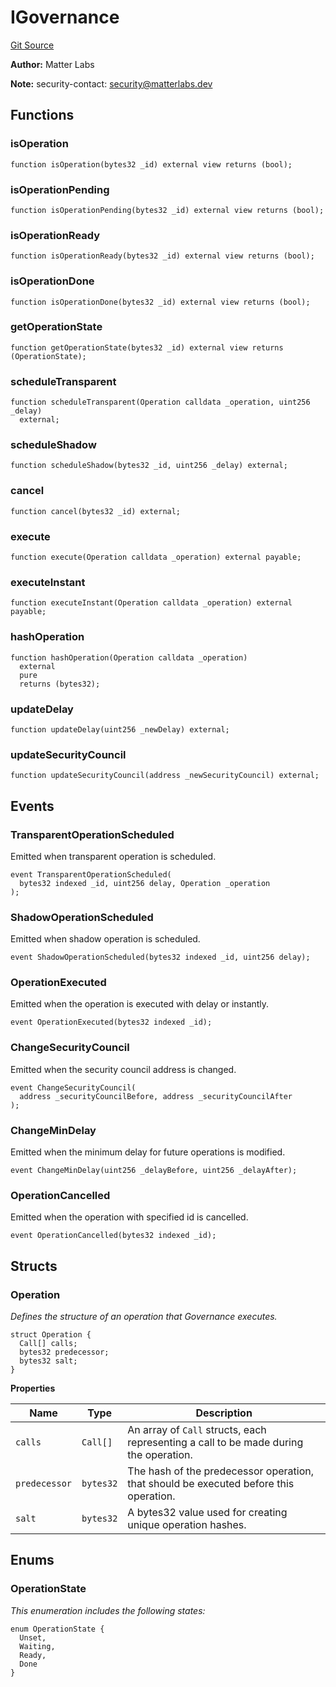 # IGovernance
[Git Source](https://github.com/matter-labs/zksync-contracts/blob/a1506a91fd7e3b73aa6fe10caf12e32f39e26211/contracts/l1-contracts/governance/IGovernance.sol)

**Author:**
Matter Labs

**Note:**
security-contact: security@matterlabs.dev


## Functions
### isOperation


```solidity
function isOperation(bytes32 _id) external view returns (bool);
```

### isOperationPending


```solidity
function isOperationPending(bytes32 _id) external view returns (bool);
```

### isOperationReady


```solidity
function isOperationReady(bytes32 _id) external view returns (bool);
```

### isOperationDone


```solidity
function isOperationDone(bytes32 _id) external view returns (bool);
```

### getOperationState


```solidity
function getOperationState(bytes32 _id) external view returns (OperationState);
```

### scheduleTransparent


```solidity
function scheduleTransparent(Operation calldata _operation, uint256 _delay)
  external;
```

### scheduleShadow


```solidity
function scheduleShadow(bytes32 _id, uint256 _delay) external;
```

### cancel


```solidity
function cancel(bytes32 _id) external;
```

### execute


```solidity
function execute(Operation calldata _operation) external payable;
```

### executeInstant


```solidity
function executeInstant(Operation calldata _operation) external payable;
```

### hashOperation


```solidity
function hashOperation(Operation calldata _operation)
  external
  pure
  returns (bytes32);
```

### updateDelay


```solidity
function updateDelay(uint256 _newDelay) external;
```

### updateSecurityCouncil


```solidity
function updateSecurityCouncil(address _newSecurityCouncil) external;
```

## Events
### TransparentOperationScheduled
Emitted when transparent operation is scheduled.


```solidity
event TransparentOperationScheduled(
  bytes32 indexed _id, uint256 delay, Operation _operation
);
```

### ShadowOperationScheduled
Emitted when shadow operation is scheduled.


```solidity
event ShadowOperationScheduled(bytes32 indexed _id, uint256 delay);
```

### OperationExecuted
Emitted when the operation is executed with delay or instantly.


```solidity
event OperationExecuted(bytes32 indexed _id);
```

### ChangeSecurityCouncil
Emitted when the security council address is changed.


```solidity
event ChangeSecurityCouncil(
  address _securityCouncilBefore, address _securityCouncilAfter
);
```

### ChangeMinDelay
Emitted when the minimum delay for future operations is modified.


```solidity
event ChangeMinDelay(uint256 _delayBefore, uint256 _delayAfter);
```

### OperationCancelled
Emitted when the operation with specified id is cancelled.


```solidity
event OperationCancelled(bytes32 indexed _id);
```

## Structs
### Operation
*Defines the structure of an operation that Governance executes.*


```solidity
struct Operation {
  Call[] calls;
  bytes32 predecessor;
  bytes32 salt;
}
```

**Properties**

|Name|Type|Description|
|----|----|-----------|
|`calls`|`Call[]`|An array of `Call` structs, each representing a call to be made during the operation.|
|`predecessor`|`bytes32`|The hash of the predecessor operation, that should be executed before this operation.|
|`salt`|`bytes32`|A bytes32 value used for creating unique operation hashes.|

## Enums
### OperationState
*This enumeration includes the following states:*


```solidity
enum OperationState {
  Unset,
  Waiting,
  Ready,
  Done
}
```

